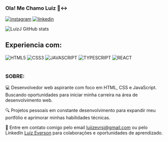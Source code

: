 ### Ola! Me Chamo Luiz 🙂‍↔️
[![instagram](https://img.shields.io/badge/Instagram-E4405F?style=for-the-badge&logo=instagram&logoColor=white)](https://www.instagram.com/_lluizj/)
[![linkedin](https://img.shields.io/badge/LinkedIn-0077B5?style=for-the-badge&logo=linkedin&logoColor=white)](https://www.linkedin.com/in/luiz-everson-899896273/)

![LuizJ GitHub stats](https://github-readme-stats.vercel.app/api?username=luiizJ&show_icons=true&theme=tokyonight)

## Experiencia com:
<div style="display:inline-block">
  <img align="center" alt="HTML5" src="https://img.shields.io/badge/HTML5-E34F26?style=for-the-badge&logo=html5&logoColor=white"/>
  <img align="center" alt="CSS3" src="https://img.shields.io/badge/CSS3-1572B6?style=for-the-badge&logo=css3&logoColor=white"/>
  <img align="center" alt="JAVASCRIPT" src="https://img.shields.io/badge/JavaScript-F7DF1E?style=for-the-badge&logo=javascript&logoColor=black"/>
  <img align="center" alt="TYPESCRIPT" src="https://img.shields.io/badge/TypeScript-007ACC?style=for-the-badge&logo=typescript&logoColor=white"/>
  <img align="center" alt="REACT" src="https://img.shields.io/badge/React-20232A?style=for-the-badge&logo=react&logoColor=61DAFB"/>
</div>
<br/>
<div>
</div>
<br/>
<div>
  <h3>SOBRE:</h3>
  <p>
    💻 Desenvolvedor web aspirante com foco em HTML, CSS e JavaScript. Buscando oportunidades para iniciar minha carreira na área de desenvolvimento web. 
  </p>
  <p>
    🔍 Projetos pessoais em constante desenvolvimento para expandir meu portfólio e aprimorar minhas habilidades técnicas.
  </p>
  <p>
    📧 Entre em contato comigo pelo email <a href="mailto:luiizevrsj@gmail.com">luiizevrsj@gmail.com</a> ou pelo LinkedIn <a href="https://www.linkedin.com/in/luiz-everson-899896273/">Luiz Everson</a> para colaborações e oportunidades de aprendizado.
  </p>
</div>


